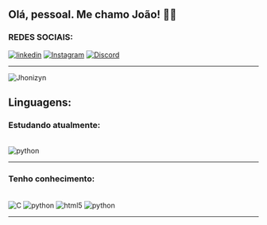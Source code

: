 ## Olá, pessoal. Me chamo João! 👍🏼


### REDES SOCIAIS:

[![linkedin](	https://img.shields.io/badge/LinkedIn-0077B5?style=for-the-badge&logo=linkedin&logoColor=white)](https://www.linkedin.com/in/joão-paulo-santos-botelho-00a659270/)
[![Instagram](https://img.shields.io/badge/Instagram-E4405F?style=for-the-badge&logo=instagram&logoColor=white)](https://www.instagram.com/botelho_jhonyzin/)
[![Discord](https://img.shields.io/badge/Discord-7289DA?style=for-the-badge&logo=discord&logoColor=white)](https://discord.gg/P4zm8Dt22K)

<hr>

![Jhonizyn](https://github-readme-stats.vercel.app/api?username=Jhonyzin&show_icons=true&theme=radical)



## Linguagens:

### Estudando atualmente:

<div style = "display: inline_block"><br/>
    <img align = "center" alt = "python" src = "https://img.shields.io/badge/Python-14354C?style=for-the-badge&logo=python&logoColor=white">
</div>

<hr>

### Tenho conhecimento:
<div style = "display: inline_block"><br/>
    <img align = "center" alt = "C" src = "https://img.shields.io/badge/C-00599C?style=for-the-badge&logo=c&logoColor=white">
    <img align = "center" alt = "python" src = "https://img.shields.io/badge/Python-14354C?style=for-the-badge&logo=python&logoColor=white">
    <img align = "center" alt = "html5" src = "https://img.shields.io/badge/HTML5-E34F26?style=for-the-badge&logo=html5&logoColor=white">
    <img align = "center" alt = "python" src = "https://img.shields.io/badge/CSS3-1572B6?style=for-the-badge&logo=css3&logoColor=white">

</div>
<hr>





	
